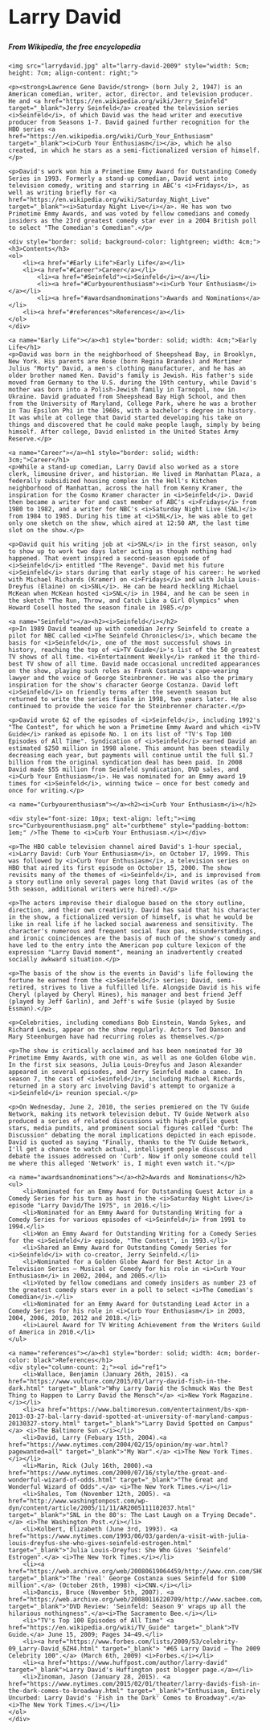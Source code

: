 <!DOCTYPE html>
<html>
<head>
	<meta charset="utf-8">
	<title>Larry David - Wikipedia</title>
	<style type="text/css">
		a:link {
	color: orange;

}

a:visited {
	color: hotpink;
}

a:hover {
	color: black;
}

a:active {
	color: purple
}
	</style>
</head>
<body>
	<h1 style="font-size: 40px;">Larry David</h1>
	<h5>From Wikipedia, the free encyclopedia</h5>

	<img src="larrydavid.jpg" alt="larry-david-2009" style="width: 5cm; height: 7cm; align-content: right;">

	<p><strong>Lawrence Gene David</strong> (born July 2, 1947) is an American comedian, writer, actor, director, and television producer. He and <a href="https://en.wikipedia.org/wiki/Jerry_Seinfeld" target="_blank">Jerry Seinfeld</a> created the television series <i>Seinfeld</i>, of which David was the head writer and executive producer from Seasons 1-7. David gained further recognition for the HBO series <a href="https://en.wikipedia.org/wiki/Curb_Your_Enthusiasm" target="_blank"><i>Curb Your Enthusiasm</i></a>, which he also created, in which he stars as a semi-fictionalized version of himself.</p> 

	<p>David's work won him a Primetime Emmy Award for Outstanding Comedy Series in 1993. Formerly a stand-up comedian, David went into television comedy, writing and starring in ABC's <i>Fridays</i>, as well as writing briefly for <a href="https://en.wikipedia.org/wiki/Saturday_Night_Live" target="_blank"><i>Saturday Night Live</i></a>. He has won two Primetime Emmy Awards, and was voted by fellow comedians and comedy insiders as the 23rd greatest comedy star ever in a 2004 British poll to select "The Comedian's Comedian".</p>

	<div style="border: solid; background-color: lightgreen; width: 4cm;"><h3>Contents</h3>
	<ol>
		<li><a href="#Early Life">Early Life</a></li>
		<li><a href="#Career">Career</a></li>
			<li><a href="#Seinfeld"><i>Seinfeld</i></a></li>
			<li><a href="#Curbyourenthusiasm"><i>Curb Your Enthusiasm</i></a></li>
			<li><a href="#awardsandnominations">Awards and Nominations</a></li>
		<li><a href="#references">References</a></li>
	</ol>
	</div>

	<a name="Early Life"></a><h1 style="border: solid; width: 4cm;">Early Life</h1>
	<p>David was born in the neighborhood of Sheepshead Bay, in Brooklyn, New York. His parents are Rose (born Regina Brandes) and Mortimer Julius "Morty" David, a men's clothing manufacturer, and he has an older brother named Ken. David's family is Jewish. His father's side moved from Germany to the U.S. during the 19th century, while David's mother was born into a Polish-Jewish family in Tarnopol, now in Ukraine. David graduated from Sheepshead Bay High School, and then from the University of Maryland, College Park, where he was a brother in Tau Epsilon Phi in the 1960s, with a bachelor's degree in history. It was while at college that David started developing his take on things and discovered that he could make people laugh, simply by being himself. After college, David enlisted in the United States Army Reserve.</p>

	<a name="Career"></a><h1 style="border: solid; width: 3cm;">Career</h1>
	<p>While a stand-up comedian, Larry David also worked as a store clerk, limousine driver, and historian. He lived in Manhattan Plaza, a federally subsidized housing complex in the Hell's Kitchen neighborhood of Manhattan, across the hall from Kenny Kramer, the inspiration for the Cosmo Kramer character in <i>Seinfeld</i>. David then became a writer for and cast member of ABC's <i>Fridays</i> from 1980 to 1982, and a writer for NBC's <i>Saturday Night Live (SNL)</i> from 1984 to 1985. During his time at <i>SNL</i>, he was able to get only one sketch on the show, which aired at 12:50 AM, the last time slot on the show.</p>

	<p>David quit his writing job at <i>SNL</i> in the first season, only to show up to work two days later acting as though nothing had happened. That event inspired a second-season episode of <i>Seinfeld</i> entitled "The Revenge". David met his future <i>Seinfeld</i> stars during that early stage of his career: he worked with Michael Richards (Kramer) on <i>Fridays</i> and with Julia Louis-Dreyfus (Elaine) on <i>SNL</i>. He can be heard heckling Michael McKean when McKean hosted <i>SNL</i> in 1984, and he can be seen in the sketch "The Run, Throw, and Catch Like a Girl Olympics" when Howard Cosell hosted the season finale in 1985.</p>

	<a name="Seinfeld"></a><h2><i>Seinfeld</i></h2>
	<p>In 1989 David teamed up with comedian Jerry Seinfeld to create a pilot for NBC called <i>The Seinfeld Chronicles</i>, which became the basis for <i>Seinfeld</i>, one of the most successful shows in history, reaching the top of <i>TV Guide</i>'s list of the 50 greatest TV shows of all time. <i>Entertainment Weekly</i> ranked it the third-best TV show of all time. David made occasional uncredited appearances on the show, playing such roles as Frank Costanza's cape-wearing lawyer and the voice of George Steinbrenner. He was also the primary inspiration for the show's character George Costanza. David left <i>Seinfeld</i> on friendly terms after the seventh season but returned to write the series finale in 1998, two years later. He also continued to provide the voice for the Steinbrenner character.</p>

	<p>David wrote 62 of the episodes of <i>Seinfeld</i>, including 1992's "The Contest", for which he won a Primetime Emmy Award and which <i>TV Guide</i> ranked as episode No. 1 on its list of "TV's Top 100 Episodes of All Time". Syndication of <i>Seinfeld</i> earned David an estimated $250 million in 1998 alone. This amount has been steadily decreasing each year, but payments will continue until the full $1.7 billion from the original syndication deal has been paid. In 2008 David made $55 million from Seinfeld syndication, DVD sales, and <i>Curb Your Enthusiasm</i>. He was nominated for an Emmy award 19 times for <i>Seinfeld</i>, winning twice – once for best comedy and once for writing.</p>

	<a name="Curbyourenthusiasm"></a><h2><i>Curb Your Enthusiasm</i></h2>

	<div style="font-size: 10px; text-align: left;"><img src="Curbyourenthusiasm.png" alt="curbtheme" style="padding-bottom: 1em;" />The Theme to <i>Curb Your Enthusiasm.</i></div>
	
	<p>The HBO cable television channel aired David's 1-hour special, <i>Larry David: Curb Your Enthusiasm</i>, on October 17, 1999. This was followed by <i>Curb Your Enthusiasm</i>, a television series on HBO that aired its first episode on October 15, 2000. The show revisits many of the themes of <i>Seinfeld</i>, and is improvised from a story outline only several pages long that David writes (as of the 5th season, additional writers were hired).</p>
	
	<p>The actors improvise their dialogue based on the story outline, direction, and their own creativity. David has said that his character in the show, a fictionalized version of himself, is what he would be like in real life if he lacked social awareness and sensitivity. The character's numerous and frequent social faux pas, misunderstandings, and ironic coincidences are the basis of much of the show's comedy and have led to the entry into the American pop culture lexicon of the expression "Larry David moment", meaning an inadvertently created socially awkward situation.</p>

	<p>The basis of the show is the events in David's life following the fortune he earned from the <i>Seinfeld</i> series; David, semi-retired, strives to live a fulfilled life. Alongside David is his wife Cheryl (played by Cheryl Hines), his manager and best friend Jeff (played by Jeff Garlin), and Jeff's wife Susie (played by Susie Essman).</p>

	<p>Celebrities, including comedians Bob Einstein, Wanda Sykes, and Richard Lewis, appear on the show regularly. Actors Ted Danson and Mary Steenburgen have had recurring roles as themselves.</p>

	<p>The show is critically acclaimed and has been nominated for 30 Primetime Emmy Awards, with one win, as well as one Golden Globe win. In the first six seasons, Julia Louis-Dreyfus and Jason Alexander appeared in several episodes, and Jerry Seinfeld made a cameo. In season 7, the cast of <i>Seinfeld</i>, including Michael Richards, returned in a story arc involving David's attempt to organize a <i>Seinfeld</i> reunion special.</p>

	<p>On Wednesday, June 2, 2010, the series premiered on the TV Guide Network, making its network television debut. TV Guide Network also produced a series of related discussions with high-profile guest stars, media pundits, and prominent social figures called "Curb: The Discussion" debating the moral implications depicted in each episode. David is quoted as saying "Finally, thanks to the TV Guide Network, I'll get a chance to watch actual, intelligent people discuss and debate the issues addressed on 'Curb'. Now if only someone could tell me where this alleged 'Network' is, I might even watch it."</p>

	<a name="awardsandnominations"></a><h2>Awards and Nominations</h2>
	<ul>
		<li>Nominated for an Emmy Award for Outstanding Guest Actor in a Comedy Series for his turn as host in the <i>Saturday Night Live</i> episode "Larry David/The 1975", in 2016.</li>
		<li>Nominated for an Emmy Award for Outstanding Writing for a Comedy Series for various episodes of <i>Seinfeld</i> from 1991 to 1994.</li>
		<li>Won an Emmy Award for Outstanding Writing for a Comedy Series for the <i>Seinfeld</i> episode, "The Contest", in 1993.</li>
		<li>Shared an Emmy Award for Outstanding Comedy Series for <i>Seinfeld</i> with co-creator, Jerry Seinfeld.</li>
		<li>Nominated for a Golden Globe Award for Best Actor in a Television Series – Musical or Comedy for his role in <i>Curb Your Enthusiasm</i> in 2002, 2004, and 2005.</li>
		<li>Voted by fellow comedians and comedy insiders as number 23 of the greatest comedy stars ever in a poll to select <i>The Comedian's Comedian</i>.</li>
		<li>Nominated for an Emmy Award for Outstanding Lead Actor in a Comedy Series for his role in <i>Curb Your Enthusiasm</i> in 2003, 2004, 2006, 2010, 2012 and 2018.</li>
		<li>Laurel Award for TV Writing Achievement from the Writers Guild of America in 2010.</li>
	</ul>

	<a name="references"></a><h1 style="border: solid; width: 4cm; border-color: black">References</h1>
	<div style="column-count: 2;"><ol id="ref1">
		<li>Wallace, Benjamin (January 26th, 2015). <a href="https://www.vulture.com/2015/01/larry-david-fish-in-the-dark.html" target="_blank">"Why Larry David the Schmuck Was the Best Thing to Happen to Larry David the Mensch"</a> <i>New York Magazine.</i></li>
		<li><a href="https://www.baltimoresun.com/entertainment/bs-xpm-2013-03-27-bal-larry-david-spotted-at-university-of-maryland-campus-20130327-story.html" target="_blank">"Larry David Spotted on Campus"</a> <i>The Baltimore Sun.</i></li>
		<li>David, Larry (Febuary 15th, 2004).<a href="https://www.nytimes.com/2004/02/15/opinion/my-war.html?pagewanted=all" target="_blank">"My War".</a> <i>The New York Times.</i></li>
		<li>Marin, Rick (July 16th, 2000).<a href="https://www.nytimes.com/2000/07/16/style/the-great-and-wonderful-wizard-of-odds.html" target="_blank">"The Great and Wonderful Wizard of Odds".</a> <i>The New York Times.</i></li>
		<li>Shales, Tom (November 12th, 2005). <a href="http://www.washingtonpost.com/wp-dyn/content/article/2005/11/11/AR2005111102037.html" target="_blank">"SNL in the 80's: The Last Laugh on a Trying Decade".</a> <i>The Washington Post.</i></li>
		<li>Kolbert, Elizabeth (June 3rd, 1993). <a href="https://www.nytimes.com/1993/06/03/garden/a-visit-with-julia-louis-dreyfus-she-who-gives-seinfeld-estrogen.html" target="_blank">"Julia Louis-Dreyfus: She Who Gives 'Seinfeld' Estrogen".</a> <i>The New York Times.</i></li>
		<li><a href="https://web.archive.org/web/20080619064459/http://www.cnn.com/SHOWBIZ/TV/9810/26/seinfeld/index.html" target="_blank">"The 'real' George Costanza sues Seinfeld for $100 million".</a> (October 26th, 1998) <i>CNN.</i></li>
		<li>Dancis, Bruce (November 5th, 2007). <a href="https://web.archive.org/web/20080116220709/http://www.sacbee.com/747/story/471870.html" target="_blank">"DVD Review: 'Seinfeld: Season 9' wraps up all the hilarious nothingness".</a><i>The Sacramento Bee.</i></li>
		<li>"TV's Top 100 Episodes of All Time" <a href="https://en.wikipedia.org/wiki/TV_Guide" target="_blank">TV Guide.</a> June 15, 2009; Pages 34–49.</li>
		<li><a href="https://www.forbes.com/lists/2009/53/celebrity-09_Larry-David_6ZH4.html" target="_blank"> "#65 Larry David – The 2009 Celebrity 100".</a> (March 6th, 2009) <i>Forbes.</i></li>
		<li><a href="https://www.huffpost.com/author/larry-david" target="_blank">Larry David's Huffington post blogger page.</a></li>
		<li>Zinoman, Jason (January 28, 2015). <a href="https://www.nytimes.com/2015/02/01/theater/larry-davids-fish-in-the-dark-comes-to-broadway.html" target="_blank">"Enthusiasm, Entirely Uncurbed: Larry David's 'Fish in the Dark' Comes to Broadway".</a> <i>The New York Times.</i></li>
	</ol>
	</div>

</body>
</html>
